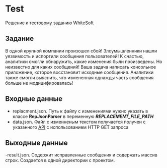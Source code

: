 # Test
Решение к тестовому заданию WhiteSoft

## Задание<br/>
В одной крупной компании произошел сбой! Злоумышленники нашли уязвимость и испортили сообщения пользователей! К счастью, аналитики смогли обнаружить, какие изменения были произведены. Но неизвестно для каких сообщений! Ваша задача написать консольное приложение, которое восстановит исходные сообщения. Аналитики также смогли выяснить, что измененная однажды часть сообщения больше не модицифировалась!<br/>

## Входные данные<br/>
- replacment.json. Путь к файлу с изменениями нужно указать в классе **RepJsonParser** в переменную _**REPLACEMENT_FILE_PATH**_<br/>
- data.json. Файл c изменненым текстом получается получен с указанного [API](https://raw.githubusercontent.com/thewhitesoft/student-2022-assignment/main/data.json) с использованием HTTP GET запроса<br/>

## Выходные данные<br/>
-result.json. Содержит исправленные сообщения и содержать массив строк. Создается в одной директории с проектом.
